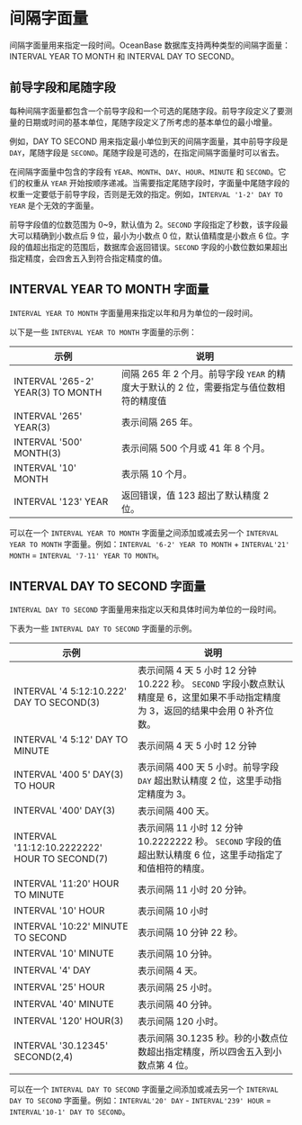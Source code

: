 间隔字面量 
==========================

间隔字面量用来指定一段时间。OceanBase 数据库支持两种类型的间隔字面量：INTERVAL YEAR TO MONTH 和 INTERVAL DAY TO SECOND。

前导字段和尾随字段 
---------------------

每种间隔字面量都包含一个前导字段和一个可选的尾随字段。前导字段定义了要测量的日期或时间的基本单位，尾随字段定义了所考虑的基本单位的最小增量。

例如，DAY TO SECOND 用来指定最小单位到天的间隔字面量，其中前导字段是 `DAY`，尾随字段是 `SECOND`。尾随字段是可选的，在指定间隔字面量时可以省去。

在间隔字面量中包含的字段有 `YEAR`、`MONTH`、`DAY`、`HOUR`、`MINUTE` 和 `SECOND`。它们的权重从 `YEAR` 开始按顺序递减。当需要指定尾随字段时，字面量中尾随字段的权重一定要低于前导字段，否则是无效的指定。例如，`INTERVAL '1-2' DAY TO YEAR` 是个无效的字面量。

前导字段值的位数范围为 0\~9，默认值为 2。`SECOND` 字段指定了秒数，该字段最大可以精确到小数点后 9 位，最小为小数点 0 位，默认值精度是小数点 6 位。字段的值超出指定的范围后，数据库会返回错误。`SECOND` 字段的小数位数如果超出指定精度，会四舍五入到符合指定精度的值。

INTERVAL YEAR TO MONTH 字面量 
--------------------------------------

`INTERVAL YEAR TO MONTH` 字面量用来指定以年和月为单位的一段时间。

以下是一些 `INTERVAL YEAR TO MONTH` 字面量的示例：


|                示例                 |                          说明                           |
|-----------------------------------|-------------------------------------------------------|
| INTERVAL '265-2' YEAR(3) TO MONTH | 间隔 265 年 2 个月。前导字段 `YEAR` 的精度大于默认的 2 位，需要指定与值位数相符的精度值 |
| INTERVAL '265' YEAR(3)            | 表示间隔 265 年。                                           |
| INTERVAL '500' MONTH(3)           | 表示间隔 500 个月或 41 年 8 个月。                               |
| INTERVAL '10' MONTH               | 表示隔 10 个月。                                            |
| INTERVAL '123' YEAR               | 返回错误，值 123 超出了默认精度 2 位。                               |



可以在一个 `INTERVAL YEAR TO MONTH` 字面量之间添加或减去另一个 `INTERVAL YEAR TO MONTH` 字面量。例如：`INTERVAL '6-2' YEAR TO MONTH` + `INTERVAL'21' MONTH` = `INTERVAL '7-11' YEAR TO MONTH`。

INTERVAL DAY TO SECOND 字面量 
--------------------------------------

`INTERVAL DAY TO SECOND` 字面量用来指定以天和具体时间为单位的一段时间。

下表为一些 `INTERVAL DAY TO SECOND` 字面量的示例。


|                      示例                       |                                                 说明                                                  |
|-----------------------------------------------|-----------------------------------------------------------------------------------------------------|
| INTERVAL '4 5:12:10.222' DAY TO SECOND(3)     | 表示间隔 4 天 5 小时 12 分钟 10.222 秒。 `SECOND` 字段小数点默认精度是 6，这里如果不手动指定精度为 3，返回的结果中会用 0 补齐位数。 |
| INTERVAL '4 5:12' DAY TO MINUTE               | 表示间隔 4 天 5 小时 12 分钟                                                                                 |
| INTERVAL '400 5' DAY(3) TO HOUR               | 表示间隔 400 天 5 小时。前导字段 `DAY` 超出默认精度 2 位，这里手动指定精度为 3。                                                  |
| INTERVAL '400' DAY(3)                         | 表示间隔 400 天。                                                                                         |
| INTERVAL '11:12:10.2222222' HOUR TO SECOND(7) | 表示间隔 11 小时 12 分钟 10.2222222 秒。 `SECOND` 字段的值超出默认精度 6 位，这里手动指定了和值相符的精度。              |
| INTERVAL '11:20' HOUR TO MINUTE               | 表示间隔 11 小时 20 分钟。                                                                                   |
| INTERVAL '10' HOUR                            | 表示间隔 10 小时                                                                                          |
| INTERVAL '10:22' MINUTE TO SECOND             | 表示间隔 10 分钟 22 秒。                                                                                    |
| INTERVAL '10' MINUTE                          | 表示间隔 10 分钟。                                                                                         |
| INTERVAL '4' DAY                              | 表示间隔 4 天。                                                                                           |
| INTERVAL '25' HOUR                            | 表示间隔 25 小时。                                                                                         |
| INTERVAL '40' MINUTE                          | 表示间隔 40 分钟。                                                                                         |
| INTERVAL '120' HOUR(3)                        | 表示间隔 120 小时。                                                                                        |
| INTERVAL '30.12345' SECOND(2,4)               | 表示间隔 30.1235 秒。秒的小数点位数超出指定精度，所以四舍五入到小数点第 4 位。                                                       |



可以在一个 `INTERVAL DAY TO SECOND` 字面量之间添加或减去另一个 `INTERVAL DAY TO SECOND` 字面量。例如：`INTERVAL'20' DAY` - `INTERVAL'239' HOUR` = `INTERVAL'10-1' DAY TO SECOND`。
